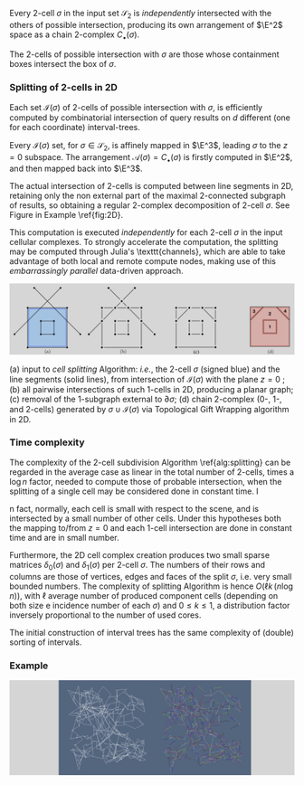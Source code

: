 Every $2$-cell $\sigma$ in the input set $\mathcal{S}_2$ is *independently* intersected with the others of possible intersection, producing its own arrangement of $\E^2$ space as a chain 2-complex $C_\bullet(\sigma)$. 

The 2-cells of possible intersection with $\sigma$ are those whose containment boxes intersect the box of $\sigma$.

### Splitting of 2-cells in 2D

Each set $\mathcal{I}(\sigma)$ of $2$-cells of possible
intersection with $\sigma$, is efficiently computed by combinatorial intersection
of query results  on $d$ different (one for each coordinate)
interval-trees. 

Every
$\mathcal{I}(\sigma)$ set, for $\sigma\in\mathcal{S}_2$, is affinely mapped in $\E^3$, 
leading $\sigma$ to the $z=0$ subspace.  The arrangement
$\mathcal{A}(\sigma) = C_\bullet(\sigma)$  is firstly computed in $\E^2$, and then mapped back into $\E^3$. 

The actual intersection of 2-cells is computed between line segments in 2D, retaining only the non external part of the maximal 2-connected subgraph of results, so obtaining a regular 2-complex decomposition of 2-cell $\sigma$. See Figure in Example \ref{fig:2D}.

This computation is executed *independently* for each 2-cell $\sigma$ in the input 
cellular complexes. 
To strongly accelerate the computation, the splitting may be computed through Julia's \texttt{channels}, which are able to take advantage of 
both local and remote compute nodes, making use of this *embarrassingly parallel* 
data-driven approach.

![](images/fig6.png)

(a) input to *cell splitting* Algorithm: *i.e.*, the 2-cell $\sigma$ (signed blue) and the line segments (solid lines), from intersection of $\mathcal{I}(\sigma)$ with the plane $z=0$ ; 
(b) all pairwise intersections of such 1-cells in 2D, producing a planar graph; 
(c) removal of the 1-subgraph external to $\partial\sigma$; 
(d) chain 2-complex (0-, 1-, and 2-cells) generated by $\sigma\cup\mathcal{I}(\sigma)$ via Topological Gift Wrapping algorithm in 2D.


### Time complexity
The  complexity of the 2-cell subdivision Algorithm \ref{alg:splitting} can be regarded in the average case as linear in the total number of 2-cells, times a $\log n$ factor, needed to compute those of probable intersection, when the splitting of a single cell may be considered done in constant time. I

n fact, normally, each cell is small with respect to the scene, and is intersected by a small number of other cells. Under this hypotheses both the mapping to/from $z=0$ and each 1-cell intersection are done in constant time and are in small number. 

Furthermore, the 2D cell complex creation produces two small sparse matrices $\delta_0(\sigma)$ and $\delta_1(\sigma)$ per 2-cell $\sigma$. The numbers of their rows and columns are those of vertices, edges and faces of the split $\sigma$, i.e. very small bounded numbers. The complexity of splitting Algorithm is hence $O(\ell k\, (n\log n))$, with $\ell$ average number of produced component cells (depending on both size e incidence number of each $\sigma$) and $0\leq k\leq 1$, a distribution factor inversely proportional to the number of used cores. 

The initial construction of interval trees has the same complexity of (double) sorting of intervals.

### Example


![](images/fig7.png)
